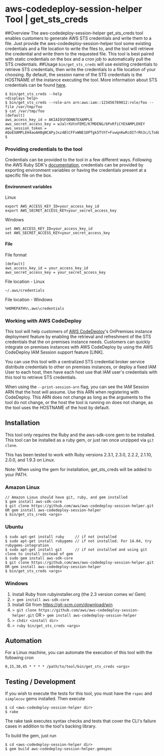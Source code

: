 # aws-codedeploy-session-helper Tool | get_sts_creds
##Overview
The aws-codedeploy-session-helper get_sts_creds tool enables customers to generate AWS STS credentials and write them to a file. Just provide the aws-codedeploy-session-helper tool some existing credentials and a file location to write the files to, and the tool will retrieve the credential and write them to the requested file.  This tool is best paired with static credentials on the box and a cron job to automatically pull the STS credentials.
##Usage
`bin/get_sts_creds` will use existing credentials to retrieve STS credentials, then write the credentials to a file location of your choosing. By default, the session name of the STS credentials is the HOSTNAME of the instance executing the tool. More information about STS credentials can be found [here](http://docs.aws.amazon.com/STS/latest/APIReference/API_AssumeRole.html).
```
$ bin/get_sts_creds --help
<displays help>
$ bin/get_sts_creds --role-arn arn:aws:iam::123456789012:role/foo --file /var/tmp/foo
$ cat /var/tmp/foo
[default]
aws_access_key_id = AKIAIOSFODNN7EXAMPLE
aws_secret_access_key = wJalrXUtnFEMI/K7MDENG/bPxRfiCYEXAMPLEKEY
aws_session_token = AQoEXAMPLEH4aoAH0gNCAPyJxz4BlCFFxWNE1OPTgk5TthT+FvwqnKwRcOIfrRh3c/LTo6UDdyJwOOvEVPvLXCrrrUtdnniCEXAMPLE/IvU1dYUg2RVAJBanLiHb4IgRmpRV3zrkuWJOgQs8IZZaIv2BXIa2R4OlgkBN9bkUDNCJiBeb/AXlzBBko7b15fjrBs2+cTQtpZ3CYWFXG8C5zqx37wnOE49mRl/+OtkIKGO7fAE
$
```
### Providing credentials to the tool
Credentials can be provided to the tool in a few different ways. Following the AWS Ruby SDK's [documentation](http://docs.aws.amazon.com/sdk-for-ruby/v2/developer-guide/setup-config.html), credentials can be provided by exporting environment variables or having the credentials present at a specific file on the box.
#### Environment variables
Linux
```
export AWS_ACCESS_KEY_ID=your_access_key_id
export AWS_SECRET_ACCESS_KEY=your_secret_access_key
```
Windows
```
set AWS_ACCESS_KEY_ID=your_access_key_id
set AWS_SECRET_ACCESS_KEY=your_secret_access_key
```
#### File
File format
```
[default]
aws_access_key_id = your_access_key_id
aws_secret_access_key = your_secret_access_key
```
File location - Linux
```
~/.aws/credentials
```
File location - Windows
```
%HOMEPATH%\.aws\credentials
```
### Working with AWS CodeDeploy
This tool will help customers of [AWS CodeDeploy](https://www.google.com/url?sa=t&rct=j&q=&esrc=s&source=web&cd=1&cad=rja&uact=8&ved=0ahUKEwjqoYOU8-LPAhXLsFQKHV4ZDzAQFggeMAA&url=https%3A%2F%2Faws.amazon.com%2Fcodedeploy%2F&usg=AFQjCNFJWFZ0JuuOFbyE390fglFUUi9sXA&sig2=fDXnI7wC1k6B578J-zPDuw)'s OnPremises instance deployment feature by enabling the retrieval and refreshment of the STS credentials that the on premises instance needs. Customers can quickly integrate on premises instances with AWS CodeDeploy by using the AWS CodeDeploy IAM Session support feature [LINK].

You can use this tool with a centralized STS credential broker service distribute credentials to other on premises instances, or deploy a fixed IAM User to each host, then have each host use that IAM user's credentials with this tool to retrieve STS credentials.

When using the `--print-session-arn` flag, you can see the IAM Session ARN that the host will assume. Use this ARN when registering with CodeDeploy. This ARN does not change as long as the arguments to the tool do not change, or the host the tool is running on does not change, as the tool uses the HOSTNAME of the host by default.

## Installation
This tool only requires the Ruby and the aws-sdk-core gem to be installed. This tool can be installed as a ruby gem, or just ran once unzipped via `git clone`.

This has been tested to work with Ruby versions 2.3.1, 2.3.0, 2.2.2, 2.1.10, 2.0.0, and 1.9.3 on Linux.

Note: When using the gem for installation, get_sts_creds will be added to your PATH.
### Amazon Linux
```
// Amazon Linux should have git, ruby, and gem installed
$ gem install aws-sdk-core
$ git clone https://github.com/aws/aws-codedeploy-session-helper.git OR gem install aws-codedeploy-session-helper
$ bin/get_sts_creds <args>
```
### Ubuntu
```
$ sudo apt-get install ruby     // if not installed
$ sudo apt-get install rubygems // if not installed. For 14.04, try rubygems-integration
$ sudo apt-get install git      // if not installed and using git clone to install instead of gem
$ sudo gem install aws-sdk-core
$ git clone https://github.com/aws/aws-codedeploy-session-helper.git OR gem install aws-codedeploy-session-helper
$ bin/get_sts_creds <args>
```
### Windows
1. Install Ruby from rubyinstaller.org (the 2.3 version comes w/ Gem)
1. `> gem install aws-sdk-core`
1. Install Git from https://git-scm.com/download/win
1. `> git clone https://github.com/aws/aws-codedeploy-session-helper.git` OR `> gem install aws-codedeploy-session-helper`
1. `> chdir <install dir>`
1. `> ruby bin/get_sts_creds <args>`
## Automation
For a Linux machine, you can automate the execution of this tool with the following cron
```
0,15,30,45 * * * * /path/to/tool/bin/get_sts_creds <args>
```

## Testing / Development
If you wish to execute the tests for this tool, you must have the `rspec` and `simplecov` gems installed. Then execute
```
$ cd <aws-codedeploy-session-helper dir>
$ rake
```
The rake task executes syntax checks and tests that cover the CLI's failure cases in addition to the tool's backing library.

To build the gem, just run

```
$ cd <aws-codedeploy-session-helper dir>
$ gem build aws-codedeploy-session-helper.gemspec
```

